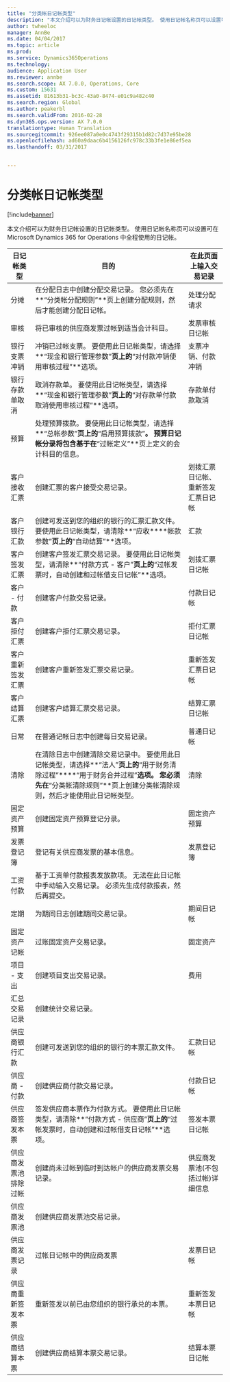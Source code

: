 ```yaml
---
title: "分类帐日记帐类型"
description: "本文介绍可以为财务日记帐设置的日记帐类型。 使用日记帐名称页可以设置可在 Microsoft Dynamics 365 for Operations 中全程使用的日记帐。"
author: twheeloc
manager: AnnBe
ms.date: 04/04/2017
ms.topic: article
ms.prod: 
ms.service: Dynamics365Operations
ms.technology: 
audience: Application User
ms.reviewer: annbe
ms.search.scope: AX 7.0.0, Operations, Core
ms.custom: 15631
ms.assetid: 81613b31-bc3c-43a0-8474-e01c9a482c40
ms.search.region: Global
ms.author: peakerbl
ms.search.validFrom: 2016-02-28
ms.dyn365.ops.version: AX 7.0.0
translationtype: Human Translation
ms.sourcegitcommit: 926ee087a0e0c4743f29315b1d82c7d37e95be28
ms.openlocfilehash: ad60a9daac6b4156126fc978c33b3fe1e86ef5ea
ms.lasthandoff: 03/31/2017


---
```


# <a name="ledger-journal-types"></a>分类帐日记帐类型

[!include[banner](../includes/banner.md)]


本文介绍可以为财务日记帐设置的日记帐类型。 使用日记帐名称页可以设置可在 Microsoft Dynamics 365 for Operations 中全程使用的日记帐。

| 日记帐类型                      | 目的                                                                                                                                                                                                                                                                                                                                                     | 在此页面上输入交易记录                                |
|-----------------------------------|-------------------------------------------------------------------------------------------------------------------------------------------------------------------------------------------------------------------------------------------------------------------------------------------------------------------------------------------------------------|----------------------------------------------------------------|
| 分摊                        | 在分配日志中创建分配交易记录。 您必须先在**“分类帐分配规则”**页上创建分配规则，然后才能创建分配日记帐。                                                                                                                                                                           | 处理分配请求                                     |
| 审核                          | 将已审核的供应商发票过帐到适当会计科目。                                                                                                                                                                                                                                                                            | 发票审核日记帐                                       |
| 银行支票冲销               | 冲销已过帐支票。 要使用此日记帐类型，请选择**“现金和银行管理参数”**页上的**“对付款冲销使用审核过程”**选项。                                                                                                                                                                                       | 支票冲销、付款冲销                              |
| 银行存款单取消    | 取消存款单。 要使用此日记帐类型，请选择**“现金和银行管理参数”**页上的**“对存款单付款取消使用审核过程”**选项。                                                                                                                                                                       | 存款单付款取消                             |
| 预算                            | 处理预算拨款。 要使用此日记帐类型，请选择**“总帐参数”**页上的**“启用预算拨款”**。 预算日记帐分录将包含基于在**“过帐定义”**页上定义的会计科目的信息。                                                        |                                                                |
| 客户接收汇票  | 创建汇票的客户接受交易记录。                                                                                                                                                                                                                                                                                              | 划拨汇票日记帐、重新签发汇票日记帐 |
| 客户银行汇款          | 创建可发送到您的组织的银行的汇票汇款文件。 要使用此日记帐类型，请清除**“应收****帐款参数”**页上的**“自动结算”**选项。                                                                                                                                             | 汇款                                                     |
| 客户签发汇票    | 创建客户签发汇票交易记录。 要使用此日记帐类型，请清除**“付款方式 - 客户”**页上的**“过帐发票时，自动创建和过帐借支日记帐”**选项。                                                                                                                                         | 划拨汇票日记帐                                  |
| 客户 - 付款                  | 创建客户付款交易记录。                                                                                                                                                                                                                                                                                                                       | 付款日记帐                                                |
| 客户拒付汇票 | 创建客户拒付汇票交易记录。                                                                                                                                                                                                                                                                                                      | 拒付汇票日记帐                               |
| 客户重新签发汇票  | 创建客户重新签发汇票交易记录。                                                                                                                                                                                                                                                                                                       | 重新签发汇票日记帐                                |
| 客户结算汇票  | 创建客户结算汇票交易记录。                                                                                                                                                                                                                                                                                                       | 结算汇票日记帐                                |
| 日常                             | 在普通记帐日志中创建每日交易记录。                                                                                                                                                                                                                                                                                                             | 普通日记帐                                                |
| 清除                       | 在清除日志中创建清除交易记录中。 要使用此日记帐类型，请选择**“法人”**页上的**“用于财务清除过程”****“用于财务合并过程”**选项。 您必须先在**“分类帐清除规则”**页上创建分类帐清除规则，然后才能使用此日记帐类型。 | 清除                                                    |
| 固定资产预算                | 创建固定资产预算登记分录。                                                                                                                                                                                                                                                                                                                 | 固定资产预算                                             |
| 发票登记簿                  | 登记有关供应商发票的基本信息。                                                                                                                                                                                                                                                                                                           | 发票登记簿                                               |
| 工资付款              | 基于工资单付款报表发放款项。 无法在此日记帐中手动输入交易记录。 必须先生成付款报表，然后再提交。                                                                                                                                                              |                                                                |
| 定期                          | 为期间日志创建期间交易记录。                                                                                                                                                                                                                                                                                                      | 期间日记帐                                              |
| 固定资产记帐                 | 过账固定资产交易记录。                                                                                                                                                                                                                                                                                                                              | 固定资产                                                   |
| 项目 - 支出                | 创建项目支出交易记录。                                                                                                                                                                                                                                                                                                                        | 费用                                                        |
| 汇总交易记录            | 创建统计交易记录。                                                                                                                                                                                                                                                                                                                            |                                                                |
| 供应商银行汇款            | 创建可发送到您的组织的银行的本票汇款文件。                                                                                                                                                                                                                                                                      | 汇款日记帐                                             |
| 供应商 - 付款               | 创建供应商付款交易记录。                                                                                                                                                                                                                                                                                                                    | 付款日记帐                                                |
| 供应商签发本票       | 签发供应商本票作为付款方式。 要使用此日记帐类型，请清除**“付款方式 - 供应商”**页上的**“过帐发票时，自动创建和过帐借支日记帐”**选项。                                                                                                                                          | 签发本票日记帐                                   |
| 供应商发票池排除 过帐 | 创建尚未过帐到临时到达帐户的供应商发票交易记录。                                                                                                                                                                                                                                                             | 供应商发票池(不包括过帐)详细信息                  |
| 供应商发票池               | 创建供应商发票池交易记录。                                                                                                                                                                                                                                                                                                                    |                                                                |
| 供应商发票记录          | 过帐日记帐中的供应商发票                                                                                                                                                                                                                                                                                                                 | 发票日记帐                                                |
| 供应商重新签发本票     | 重新签发以前已由您组织的银行承兑的本票。                                                                                                                                                                                                                                                                      | 重新签发本票日记帐                                 |
| 供应商结算本票     | 创建供应商结算本票交易记录。                                                                                                                                                                                                                                                                                                          | 结算本票日记帐                                 |






